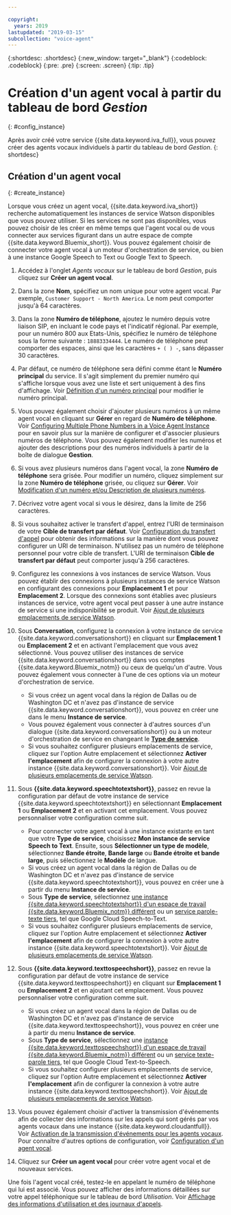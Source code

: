 ```yaml
---

copyright:
  years: 2019
lastupdated: "2019-03-15"
subcollection: "voice-agent"
---
```


{:shortdesc: .shortdesc}
{:new_window: target="_blank"}
{:codeblock: .codeblock}
{:pre: .pre}
{:screen: .screen}
{:tip: .tip}


# Création d'un agent vocal à partir du tableau de bord _Gestion_
{: #config_instance}

Après avoir créé votre service {{site.data.keyword.iva_full}}, vous pouvez créer des agents vocaux individuels à partir du tableau de bord _Gestion_.
{: shortdesc}


## Création d'un agent vocal
{: #create_instance}

Lorsque vous créez un agent vocal, {{site.data.keyword.iva_short}} recherche automatiquement les instances de service Watson disponibles que vous pouvez utiliser. Si les services ne sont pas disponibles, vous pouvez choisir de les créer en même temps que l'agent vocal ou de vous connecter aux services figurant dans un autre espace de compte {{site.data.keyword.Bluemix_short}}. Vous pouvez également choisir de connecter votre agent vocal à un moteur d'orchestration de service, ou bien à une instance Google Speech to Text ou Google Text to Speech.

1. Accédez à l'onglet _Agents vocaux_ sur le tableau de bord _Gestion_, puis cliquez sur **Créer un agent vocal**.

1. Dans la zone **Nom**, spécifiez un nom unique pour votre agent vocal. Par exemple, `Customer Support - North America`. Le nom peut comporter jusqu'à 64 caractères.

1. Dans la zone **Numéro de téléphone**, ajoutez le numéro depuis votre liaison SIP, en incluant le code pays et l'indicatif régional. Par exemple, pour un numéro 800 aux Etats-Unis, spécifiez le numéro de téléphone sous la forme suivante : `18883334444`. Le numéro de téléphone peut comporter des espaces, ainsi que les caractères `+ ( ) -`, sans dépasser 30 caractères.

1. Par défaut, ce numéro de téléphone sera défini comme étant le **Numéro principal** du service. Il s'agit simplement du premier numéro qui s'affiche lorsque vous avez une liste et sert uniquement à des fins d'affichage. Voir [Définition d'un numéro principal](/docs/services/voice-agent?topic=voice-agent-multi_num#primary_num) pour modifier le numéro principal.

1. Vous pouvez également choisir d'ajouter plusieurs numéros à un même agent vocal en cliquant sur **Gérer** en regard de **Numéro de téléphone**. Voir [Configuring Multiple Phone Numbers in a Voice Agent Instance](/docs/services/voice-agent?topic=voice-agent-multi_num) pour en savoir plus sur la manière de configurer et d'associer plusieurs numéros de téléphone. Vous pouvez également modifier les numéros et ajouter des descriptions pour des numéros individuels à partir de la boîte de dialogue **Gestion**.

1. Si vous avez plusieurs numéros dans l'agent vocal, la zone **Numéro de téléphone** sera grisée. Pour modifier un numéro, cliquez simplement sur la zone **Numéro de téléphone** grisée, ou cliquez sur **Gérer**. Voir [Modification d'un numéro et/ou Description de plusieurs numéros](/docs/services/voice-agent?topic=voice-agent-multi_num#edit_num).

1. Décrivez votre agent vocal si vous le désirez, dans la limite de 256 caractères.

1. Si vous souhaitez activer le transfert d'appel, entrez l'URI de terminaison de votre **Cible de transfert par défaut**. Voir [Configuration du transfert d'appel](/docs/services/voice-agent?topic=voice-agent-call-transfer) pour obtenir des informations sur la manière dont vous pouvez configurer un URI de terminaison. N'utilisez pas un numéro de téléphone personnel pour votre cible de transfert. L'URI de terminaison **Cible de transfert par défaut** peut comporter jusqu'à 256 caractères.

1. Configurez les connexions à vos instances de service Watson. Vous pouvez établir des connexions à plusieurs instances de service Watson en configurant des connexions pour **Emplacement 1** et pour **Emplacement 2**. Lorsque des connexions sont établies avec plusieurs instances de service, votre agent vocal peut passer à une autre instance de service si une indisponibilité se produit. Voir [Ajout de plusieurs emplacements de service Watson](/docs/services/voice-agent?topic=voice-agent-disaster-recovery#add_location).

1. Sous **Conversation**, configurez la connexion à votre instance de service {{site.data.keyword.conversationshort}} en cliquant sur **Emplacement 1** ou **Emplacement 2** et en activant l'emplacement que vous avez sélectionné. Vous pouvez utiliser des instances de service {{site.data.keyword.conversationshort}} dans vos comptes {{site.data.keyword.Bluemix_notm}} ou ceux de quelqu'un d'autre. Vous pouvez également vous connecter à l'une de ces options via un moteur d'orchestration de service.

   * Si vous créez un agent vocal dans la région de Dallas ou de Washington DC et n'avez pas d'instance de service {{site.data.keyword.conversationshort}}, vous pouvez en créer une dans le menu **Instance de service**.
   * Vous pouvez également vous connecter à d'autres sources d'un dialogue {{site.data.keyword.conversationshort}} ou à un moteur d'orchestration de service en changeant le [**Type de service**](/docs/services/voice-agent?topic=voice-agent-other_service#other_service).
   * Si vous souhaitez configurer plusieurs emplacements de service, cliquez sur l'option Autre emplacement et sélectionnez **Activer l'emplacement** afin de configurer la connexion à votre autre instance {{site.data.keyword.conversationshort}}. Voir [Ajout de plusieurs emplacements de service Watson](/docs/services/voice-agent?topic=voice-agent-disaster-recovery#add_location).

1. Sous **{{site.data.keyword.speechtotextshort}}**, passez en revue la configuration par défaut de votre instance de service {{site.data.keyword.speechtotextshort}} en sélectionnant **Emplacement 1** ou **Emplacement 2** et en activant cet emplacement. Vous pouvez personnaliser votre configuration comme suit.
   * Pour connecter votre agent vocal à une instance existante en tant que votre **Type de service**, choisissez **Mon instance de service Speech to Text**. Ensuite, sous **Sélectionner un type de modèle**, sélectionnez **Bande étroite**, **Bande large** ou **Bande étroite et bande large**, puis sélectionnez le **Modèle** de langue.
   * Si vous créez un agent vocal dans la région de Dallas ou de Washington DC et n'avez pas d'instance de service {{site.data.keyword.speechtotextshort}}, vous pouvez en créer une à partir du menu **Instance de service**.
   * Sous **Type de service**, sélectionnez [une instance {{site.data.keyword.speechtotextshort}} d'un espace de travail {{site.data.keyword.Bluemix_notm}} différent](/docs/services/voice-agent?topic=voice-agent-other_service) ou un [service parole-texte tiers](/docs/services/voice-agent?topic=voice-agent-third-party#third-party), tel que Google Cloud Speech-to-Text.
   * Si vous souhaitez configurer plusieurs emplacements de service, cliquez sur l'option Autre emplacement et sélectionnez **Activer l'emplacement** afin de configurer la connexion à votre autre instance {{site.data.keyword.speechtotextshort}}. Voir [Ajout de plusieurs emplacements de service Watson](/docs/services/voice-agent?topic=voice-agent-disaster-recovery).

1. Sous **{{site.data.keyword.texttospeechshort}}**, passez en revue la configuration par défaut de votre instance de service {{site.data.keyword.texttospeechshort}} en cliquant sur **Emplacement 1** ou **Emplacement 2** et en ajoutant cet emplacement. Vous pouvez personnaliser votre configuration comme suit.
   * Si vous créez un agent vocal dans la région de Dallas ou de Washington DC et n'avez pas d'instance de service {{site.data.keyword.texttospeechshort}}, vous pouvez en créer une à partir du menu **Instance de service**.
   * Sous **Type de service**, sélectionnez une [instance {{site.data.keyword.texttospeechshort}} d'un espace de travail {{site.data.keyword.Bluemix_notm}} différent](/docs/services/voice-agent?topic=voice-agent-other_service) ou un [service texte-parole tiers](/docs/services/voice-agent?topic=voice-agent-third-party), tel que Google Cloud Text-to-Speech.
   * Si vous souhaitez configurer plusieurs emplacements de service, cliquez sur l'option Autre emplacement et sélectionnez **Activer l'emplacement** afin de configurer la connexion à votre autre instance {{site.data.keyword.texttospeechshort}}. Voir [Ajout de plusieurs emplacements de service Watson](/docs/services/voice-agent?topic=voice-agent-disaster-recovery).

1. Vous pouvez également choisir d'activer la transmission d'événements afin de collecter des informations sur les appels qui sont gérés par vos agents vocaux dans une instance {{site.data.keyword.cloudantfull}}. Voir [Activation de la transmission d'événements pour les agents vocaux](/docs/services/voice-agent?topic=voice-agent-event_forwarding). Pour connaître d'autres options de configuration, voir [Configuration d'un agent vocal](/docs/services/voice-agent?topic=voice-agent-managing#configure_va).

1. Cliquez sur **Créer un agent vocal** pour créer votre agent vocal et de nouveaux services.

Une fois l'agent vocal créé, testez-le en appelant le numéro de téléphone qui lui est associé. Vous pouvez afficher des informations détaillées sur votre appel téléphonique sur le tableau de bord _Utilisation_. Voir [Affichage des informations d'utilisation et des journaux d'appels](/docs/services/voice-agent?topic=voice-agent-logging).   
